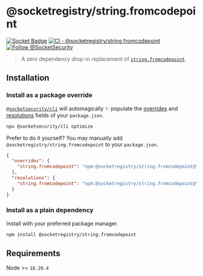 # @socketregistry/string.fromcodepoint

[![Socket Badge](https://socket.dev/api/badge/npm/package/@socketregistry/string.fromcodepoint)](https://socket.dev/npm/package/@socketregistry/string.fromcodepoint)
[![CI - @socketregistry/string.fromcodepoint](https://github.com/SocketDev/socket-registry-js/actions/workflows/test.yml/badge.svg)](https://github.com/SocketDev/socket-registry-js/actions/workflows/test.yml)
[![Follow @SocketSecurity](https://img.shields.io/twitter/follow/SocketSecurity?style=social)](https://twitter.com/SocketSecurity)

> A zero dependency drop-in replacement of
> [`string.fromcodepoint`](https://www.npmjs.com/package/string.fromcodepoint).

## Installation

### Install as a package override

[`@socketsecurity/cli`](https://www.npmjs.com/package/@socketsecurity/cli) will
automagically :sparkles: populate the
[overrides](https://docs.npmjs.com/cli/v9/configuring-npm/package-json#overrides)
and [resolutions](https://yarnpkg.com/configuration/manifest#resolutions) fields
of your `package.json`.

```sh
npx @socketsecurity/cli optimize
```

Prefer to do it yourself? You may manually add
`@socketregistry/string.fromcodepoint` to your `package.json`.

```json
{
  "overrides": {
    "string.fromcodepoint": "npm:@socketregistry/string.fromcodepoint@^1"
  },
  "resolutions": {
    "string.fromcodepoint": "npm:@socketregistry/string.fromcodepoint@^1"
  }
}
```

### Install as a plain dependency

Install with your preferred package manager.

```sh
npm install @socketregistry/string.fromcodepoint
```

## Requirements

Node >= `18.20.4`
